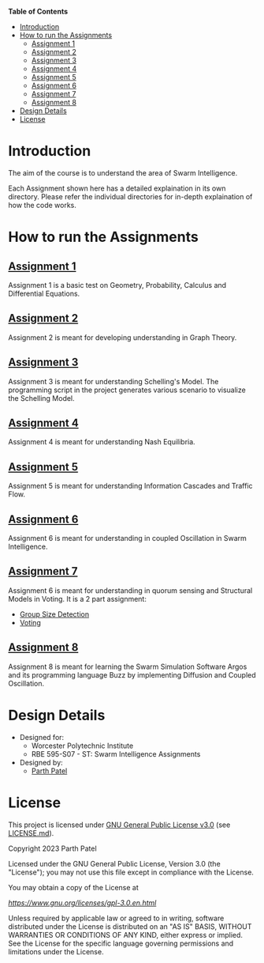 **Table of Contents**

<!-- TOC -->

- [Introduction](#introduction)
- [How to run the Assignments](#how-to-run-the-assignments)
    - [Assignment 1](#assignment-1)
    - [Assignment 2](#assignment-2)
    - [Assignment 3](#assignment-3)
    - [Assignment 4](#assignment-4)
    - [Assignment 5](#assignment-5)
    - [Assignment 6](#assignment-6)
    - [Assignment 7](#assignment-7)
    - [Assignment 8](#assignment-8)
- [Design Details](#design-details)
- [License](#license)

<!-- /TOC -->

# Introduction

The aim of the course is to understand the area of Swarm Intelligence.

Each Assignment shown here has a detailed explaination in its own directory. Please refer the individual directories for in-depth explaination of how the code works.

# How to run the Assignments

## [Assignment 1](./HW%201/)
Assignment 1 is a basic test on Geometry, Probability, Calculus and Differential Equations.

## [Assignment 2](./HW%202/)
Assignment 2 is meant for developing understanding in Graph Theory.

## [Assignment 3](./HW%203/)
Assignment 3 is meant for understanding Schelling's Model. The programming script in the project generates various scenario to visualize the Schelling Model.

## [Assignment 4](./HW%204/)
Assignment 4 is meant for understanding Nash Equilibria.

## [Assignment 5](./HW%205/)
Assignment 5 is meant for understanding Information Cascades and Traffic Flow.

## [Assignment 6](./HW%206/)
Assignment 6 is meant for understanding in coupled Oscillation in Swarm Intelligence.

## [Assignment 7](./HW%207/)
Assignment 6 is meant for understanding in quorum sensing and Structural Models in Voting. It is a 2 part assignment:
- [Group Size Detection](./HW%207/Group%20Size%20Detection/)
- [Voting](./HW%207/Voting/README.md)

## [Assignment 8](./HW%208/)
Assignment 8 is meant for learning the Swarm Simulation Software Argos and its programming language Buzz by implementing Diffusion and Coupled Oscillation.

# Design Details
- Designed for:
  - Worcester Polytechnic Institute
  - RBE 595-S07 - ST: Swarm Intelligence Assignments
- Designed by:
  - [Parth Patel](mailto:parth.pmech@gmail.com)

# License

This project is licensed under [GNU General Public License v3.0](https://www.gnu.org/licenses/gpl-3.0.en.html) (see [LICENSE.md](LICENSE.md)).

Copyright 2023 Parth Patel

Licensed under the GNU General Public License, Version 3.0 (the "License"); you may not use this file except in compliance with the License.

You may obtain a copy of the License at

_https://www.gnu.org/licenses/gpl-3.0.en.html_

Unless required by applicable law or agreed to in writing, software distributed under the License is distributed on an "AS IS" BASIS, WITHOUT WARRANTIES OR CONDITIONS OF ANY KIND, either express or implied. See the License for the specific language governing permissions and limitations under the License.